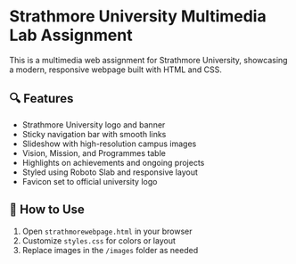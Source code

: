 # Strathmore University Multimedia Lab Assignment

This is a multimedia web assignment for Strathmore University, showcasing a modern, responsive webpage built with HTML and CSS.

## 🔍 Features

- Strathmore University logo and banner
- Sticky navigation bar with smooth links
- Slideshow with high-resolution campus images
- Vision, Mission, and Programmes table
- Highlights on achievements and ongoing projects
- Styled using Roboto Slab and responsive layout
- Favicon set to official university logo

## 🚀 How to Use

1. Open `strathmorewebpage.html` in your browser
2. Customize `styles.css` for colors or layout
3. Replace images in the `/images` folder as needed


